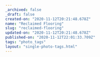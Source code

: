 ```yaml
---
_archived: false
_draft: false
created-on: "2020-11-12T20:21:48.678Z"
name: "Reclaimed Flooring"
slug: "reclaimed-flooring"
updated-on: "2020-11-12T20:21:48.678Z"
published-on: "2020-11-12T22:01:33.709Z"
tags: "photo_tags"
layout: "single-photo-tags.html"
---
```



